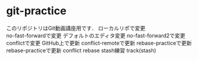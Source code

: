 # git-practice
このリポジトリはGit動画講座用です．
ローカルリポで変更  
no-fast-forwardで変更
デフォルトのエディタ変更
no-fast-forward2で変更
conflictで変更
GitHub上で更新
conflict-remoteで更新
rebase-practiceで更新
rebase-practiceで更新 conflict
rebase
stash練習
track(stash)